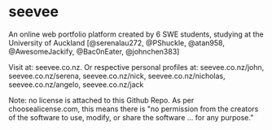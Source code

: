# seevee
An online web portfolio platform created by 6 SWE students, studying at the University of Auckland [@serenalau272, @PShuckle, @atan958, @AwesomeJackify, @Bac0nEater, @johnchen383]

Visit at: seevee.co.nz.
Or respective personal profiles at: seevee.co.nz/john, seevee.co.nz/serena, seevee.co.nz/nick, seevee.co.nz/nicholas, seevee.co.nz/angelo, seevee.co.nz/jack

Note: no license is attached to this Github Repo. As per choosealicense.com, this means there is "no permission from the creators of the software to use, modify, or share the software ... for any purpose."
